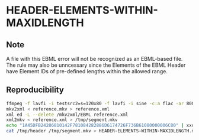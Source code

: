 # HEADER-ELEMENTS-WITHIN-MAXIDLENGTH

## Note
A file with this EBML error will not be recognized as an EBML-based file. The rule may also be unncessary since the Elements of the EBML Header have Element IDs of pre-defined lengths within the allowed range.

## Reproducibility
```sh
ffmpeg -f lavfi -i testsrc2=s=120x80 -f lavfi -i sine -c:a flac -ar 8000 -vframes 2 -c:v ffv1 -level 3 -c:a flac -g 1 -y reference.mkv
mkv2xml < reference.mkv > reference.xml
xml ed -L --delete /mkv2xml/EBML reference.xml
xml2mkv < reference.xml > /tmp/segment.mkv
echo "1A45DFB24286810142F781084282886D6174726F736B61080000006C80" | xxd -r -ps > /tmp/header
cat /tmp/header /tmp/segment.mkv > HEADER-ELEMENTS-WITHIN-MAXIDLENGTH.mkv
```